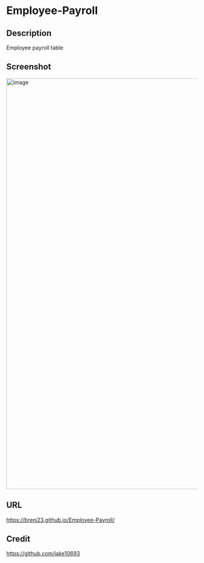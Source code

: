 # Employee-Payroll

## Description 
Employee payroll table

## Screenshot
<img width="1079" alt="image" src="https://(https://github.com/brenj23/Employee-Payroll/assets/154111598/4715ea4f-2dd7-4158-b119-5e4dea8ea757)">


## URL 
https://brenj23.github.io/Employee-Payroll/

## Credit
https://github.com/jake10693
